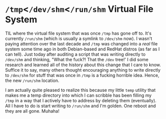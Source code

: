 # `/tmp`<`/dev/shm`<`/run/shm` Virtual File System

TIL where the virtual file system that was once `/tmp` has gone off to.
It's currently `/run/shm` (which is usually a symlink to `/dev/shm`
now). I wasn't paying attention over the last decade and `/tmp` was
changed into a *real* file system some time ago in both Debian-based and
RedHat distros (as far as I can tell). Just today after auditing a
script that was writing directly to `/dev/shm` and thinking, "What the
fuck?! That the `/dev` tree!' I did some research and learned all of
the history about this change that I care to know. Suffice it to say,
many others thought encouraging anything to write directly to `/dev/shm`
for stuff that was once in `/tmp` is a fucking horrible idea. Hence, the
new `/run/shm` location.

I am actually quite pleased to realize this because my little `temp`
utility that makes me a temp directory into which I can scribble has
been filling my `/tmp` in a way that I actively have to address by
deleting them (eventually). All I have to do is start writing to
`/run/shm` and I'm golden. One reboot and they are all gone. Muhaha!
